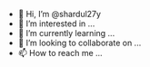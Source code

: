 - 👋 Hi, I’m @shardul27y
- 👀 I’m interested in ...
- 🌱 I’m currently learning ...
- 💞️ I’m looking to collaborate on ...
- 📫 How to reach me ...

<!---
shardul27y/shardul27y is a ✨ special ✨ repository because its `README.md` (this file) appears on your GitHub profile.
You can click the Preview link to take a look at your changes.
--->
